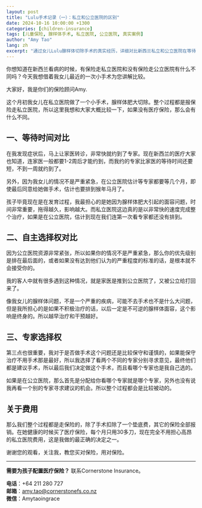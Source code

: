 ```yaml
---
layout: post
title: "Lulu手术记录（一）：私立和公立医院的区别"
date: 2024-10-16 10:00:00 +1300
categories: [children-insurance]
tags: [儿童保险, 腺样体手术, 私立医院, 公立医院, 真实案例]
author: "Amy Tao"
lang: zh
excerpt: "通过女儿Lulu腺样体切除手术的真实经历，详细对比新西兰私立和公立医院在等待时间、自主选择权和治疗流程上的差异。"
---
```


你想知道在新西兰看病的时候，有保险走私立医院和没有保险走公立医院有什么不同吗？今天我想借着我女儿最近的一次小手术为您讲解比较。

大家好，我是你们的保险顾问Amy.

这个月初我女儿在私立医院做了一个小手术，腺样体肥大切除。整个过程都是报保险走私立医院，所以这里我想和大家大概比较一下，如果没有医疗保险，那么会有什么不同。

## 一、等待时间对比

在我发现症状后，马上让家医转诊，非常快就约到了专家。现在新西兰的医疗大家也知道，连家医一般都要1-2周后才能约到，而我约的专家比家医的等待时间还要短，不到一周就约到了。

另外，因为我女儿的情况不是严重紧急，在公立医院估计等专家都要等几个月，即使最后同意给她做手术，估计也要排到猴年马月了。

孩子毕竟现在是在发育过程，我最担心的是她因为腺样体肥大引起的面容问题，时间非常重要，拖得越久，影响越大。而私立医院这边真的是以非常快的速度完成整个治疗，如果是在公立医院，估计到现在我们连第一次看专家都还没有排到。

## 二、自主选择权对比

因为公立医院资源非常紧张，所以如果你的情况不是严重紧急，那么你的优先级别是排在最后面的，或者如果没有达到他们认为的严重程度的标准的话，是根本就不会接受你的。

我的客人中就有很多遇到这种情况，就是家医是推到公立医院了，又被公立给打回来了。

像我女儿的腺样体问题，不是一个严重的疾病，可能不去手术也不是什么大问题，但是我所担心的是如果不积极治疗的话，以后一定是不可逆的腺样体面容，这个影响是终身的。所以越早治疗和干预越好。

## 三、专家选择权

第三点也很重要，我对于是否做手术这个问题还是比较保守和谨慎的，如果能保守治疗不用手术那是最好，所以我选择了看两个不同的专家分别寻求意见，最终他们都是建议手术，所以最后我们决定做这个手术，而且看哪个专家也是我自己选的。

如果是在公立医院，那么首先是分配给你看哪个专家就是哪个专家，另外也没有说我再看一个别的专家寻求建议的机会。所以整个过程都会是比较被动的。

## 关于费用

那么我们整个过程都是走保险的，除了手术扣除了一个垫底费，其它的保险全部报销。在她健康的时候买了医疗保险，每个月只用30多刀，现在完全不用担心高昂的私立医院费用，这是我做的最正确的决定之一。

谢谢您的观看，关注我，教您买对保险，用对保险。

---

**需要为孩子配置医疗保险？** 联系Cornerstone Insurance。

**电话**：+64 211 280 727  
**邮箱**：amy.tao@cornerstonefs.co.nz  
**微信**：Amytaoingrace
